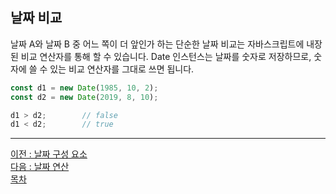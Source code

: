 ## 날짜 비교
날짜 A와 날짜 B 중 어느 쪽이 더 앞인가 하는 단순한 날짜 비교는 자바스크립트에 내장된 비교 연산자를 통해 할 수 있습니다. Date 인스턴스는 날짜를 숫자로 저장하므로, 숫자에 쓸 수 있는 비교 연산자를 그대로 쓰면 됩니다.

```javascript
const d1 = new Date(1985, 10, 2);
const d2 = new Date(2019, 8, 10);

d1 > d2;        // false
d1 < d2;        // true
```

***
[이전 : 날짜 구성 요소](15.8.md) <br/>
[다음 : 날짜 연산](15.10.md) <br/>
[목차](../progressCheck.md)